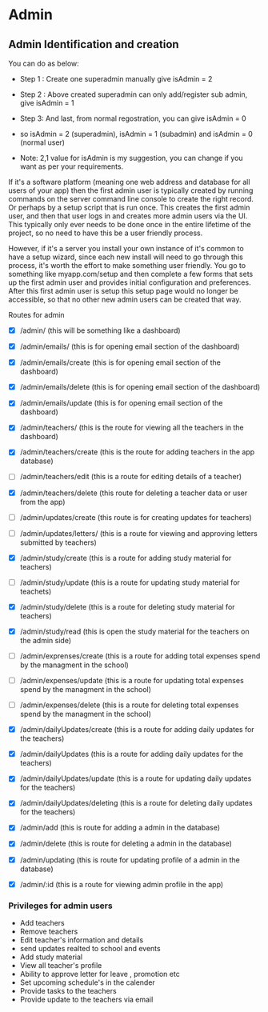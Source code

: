 # Admin 

## Admin Identification and creation
You can do as below:

- Step 1 : Create one superadmin manually give isAdmin = 2

- Step 2 : Above created superadmin can only add/register sub admin, give isAdmin = 1

- Step 3: And last, from normal regostration, you can give isAdmin = 0

- so isAdmin = 2 (superadmin), isAdmin = 1 (subadmin) and  isAdmin = 0 (normal user)

- Note: 2,1 value for isAdmin is my suggestion, you can change if you want as per your requirements.

If it's a software platform (meaning one web address and database for all users of your app) then the first admin user is typically created by running commands on the server command line console to create the right record. Or perhaps by a setup script that is run once. This creates the first admin user, and then that user logs in and creates more admin users via the UI. This typically only ever needs to be done once in the entire lifetime of the project, so no need to have this be a user friendly process.

However, if it's a server you install your own instance of it's common to have a setup wizard, since each new install will need to go through this process, it's worth the effort to make something user friendly. You go to something like myapp.com/setup and then complete a few forms that sets up the first admin user and provides initial configuration and preferences. After this first admin user is setup this setup page would no longer be accessible, so that no other new admin users can be created that way.

Routes for admin
- [x] /admin/ (this will be something like a dashboard)
- [x] /admin/emails/ (this is for opening email section of the dashboard)
- [x] /admin/emails/create (this is for opening email section of the dashboard)
- [x] /admin/emails/delete (this is for opening email section of the dashboard)
- [x] /admin/emails/update (this is for opening email section of the dashboard)
- [x] /admin/teachers/ (this is the route for viewing all the teachers in the dashboard)
- [x] /admin/teachers/create (this is the route for adding teachers in the app database)
- [ ] /admin/teachers/edit (this is a route for editing details of a teacher)
- [x] /admin/teachers/delete (this route for deleting a teacher data or user from the app)
- [ ] /admin/updates/create (this route is for creating updates for teachers)
- [ ] /admin/updates/letters/ (this is a route for viewing and approving letters submitted by teachers)
- [x] /admin/study/create (this is a route for adding study material for teachers)
- [ ] /admin/study/update (this is a route for updating study material for teachets)
- [x] /admin/study/delete (this is a route for deleting study material for teachers)
- [x] /admin/study/read (this is open the study material for the teachers on the admin side)
- [ ] /admin/exprenses/create (this is a route for adding total expenses spend by the managment in the school)
- [ ] /admin/expenses/update (this is a route for updating total expenses spend by the managment in the school)
- [ ] /admin/expenses/delete (this is a route for deleting total expenses spend by the managment in the school)
- [x] /admin/dailyUpdates/create (this is a route for adding daily updates for the teachers)
- [x] /admin/dailyUpdates (this is a route for adding daily updates for the teachers)
- [x] /admin/dailyUpdates/update (this is a route for updating daily updates for the teachers)
- [x] /admin/dailyUpdates/deleting (this is a route for deleting daily updates for the teachers)
- [x] /admin/add (this is route for adding a admin in the database)
- [x] /admin/delete (this is route for deleting a admin in the database)
- [x] /admin/updating (this is route for updating profile of a admin in the database)
- [x] /admin/:id (this is a route for viewing admin profile in the app)


### Privileges for admin users
- Add teachers
- Remove teachers
- Edit teacher's information and details
- send updates realted to school and events
- Add study material
- View all teacher's profile
- Ability to approve letter for leave , promotion etc
- Set upcoming schedule's in the calender
- Provide tasks to the teachers
- Provide update to the teachers via email
